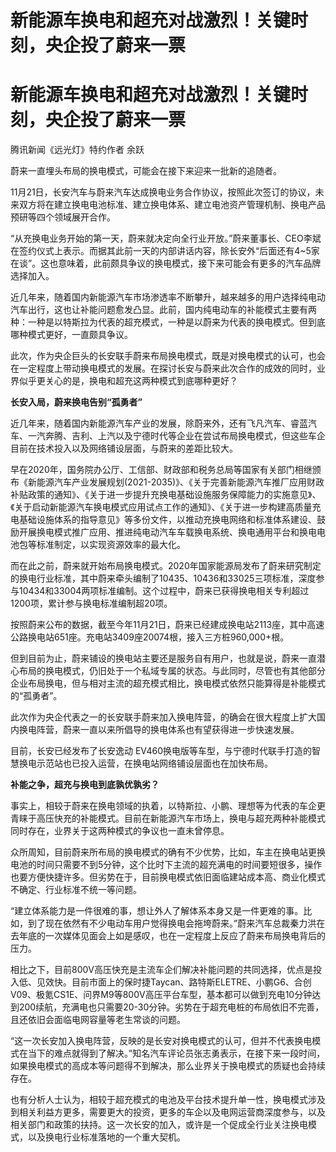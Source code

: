 # 新能源车换电和超充对战激烈！关键时刻，央企投了蔚来一票

# 新能源车换电和超充对战激烈！关键时刻，央企投了蔚来一票

腾讯新闻《远光灯》特约作者 余跃

蔚来一直埋头布局的换电模式，可能会在接下来迎来一批新的追随者。

11月21日，长安汽车与蔚来汽车达成换电业务合作协议，按照此次签订的协议，未来双方将在建立换电电池标准、建立换电体系、建立电池资产管理机制、换电产品预研等四个领域展开合作。

“从充换电业务开始的第一天，蔚来就决定向全行业开放。”蔚来董事长、CEO李斌在签约仪式上表示。而据其此前一天的内部讲话内容，除长安外“后面还有4~5家在谈”。这也意味着，此前颇具争议的换电模式，接下来可能会有更多的汽车品牌选择加入。

近几年来，随着国内新能源汽车市场渗透率不断攀升，越来越多的用户选择纯电动汽车出行，这也让补能问题愈发凸显。此前，国内纯电动车的补能模式主要有两种：一种是以特斯拉为代表的超充模式，一种是以蔚来为代表的换电模式。但到底哪种模式更好，一直颇具争议。

此次，作为央企巨头的长安联手蔚来布局换电模式，既是对换电模式的认可，也会在一定程度上带动换电模式的发展。在探讨长安与蔚来此次合作的成效的同时，业界似乎更关心的是，换电和超充这两种模式到底哪种更好？

**长安入局，蔚来换电告别“孤勇者”**

近几年来，随着国内新能源汽车产业的发展，除蔚来外，还有飞凡汽车、睿蓝汽车、一汽奔腾、吉利、上汽以及宁德时代等企业在尝试布局换电模式，但这些车企目前在技术投入以及网络铺设层面，与蔚来的差距比较大。

早在2020年，国务院办公厅、工信部、财政部和税务总局等国家有关部门相继颁布《新能源汽车产业发展规划(2021-2035)》、《关于完善新能源汽车推厂应用财政补贴政策的通知》、《关于进一步提升充换电基础设施服务保障能力的实施意见》、《关于启动新能源汽车换电模式应用试点工作的通知》、《关于进一步构建高质量充电基础设施体系的指导意见》等多份文件，以推动充换电网络和标准体系建设、鼓励开展换电模式推广应用、推进纯电动汽车车载换电系统、换电通用平台和换电电池包等标准制定，以实现资源效率的最大化。

而在此之前，蔚来就开始布局换电模式。2020年国家能源局发布了蔚来研究制定的换电行业标准，其中蔚来牵头编制了10435、10436和33025三项标准，深度参与10434和33004两项标准编制。这个过程中，蔚来已获得换电相关专利超过1200项，累计参与换电标准编制超20项。

按照蔚来公布的数据，截至今年11月21日，蔚来已经建成换电站2113座，其中高速公路换电站651座。充电站3409座20074根，接入三方桩960,000+根。

但到目前为止，蔚来铺设的换电站主要还是服务自有用户，也就是说，蔚来一直潜心布局的换电模式，仍旧处于一个私域专属的状态。与此同时，尽管也有其他部分企业布局换电，但与相对主流的超充模式相比，换电模式依然只能算得是补能模式的“孤勇者”。

此次作为央企代表之一的长安联手蔚来加入换电阵营，的确会在很大程度上扩大国内换电阵营，蔚来一直以来所倡导的换电体系也有望获得进一步快速发展。

目前，长安已经发布了长安逸动 EV460换电版等车型，与宁德时代联手打造的智慧换电示范站也已投入运营，在换电站网络铺设层面也在加快布局。

**补能之争，超充与换电到底孰优孰劣？**

事实上，相较于蔚来在换电领域的执着，以特斯拉、小鹏、理想等为代表的车企更青睐于高压快充的补能模式。目前在新能源汽车市场上，换电与超充两种补能模式同时存在，业界关于这两种模式的争议也一直未曾停息。

众所周知，目前蔚来所布局的换电模式的确有不少优势，比如，车主在换电站更换电池的时间只需要不到5分钟，这个比时下主流的超充满电的时间要短很多，操作也要方便快捷许多。但劣势在于，目前换电模式依旧面临建站成本高、商业化模式不确定、行业标准不统一等问题。

“建立体系能力是一件很难的事，想让外人了解体系本身又是一件更难的事。比如，到了现在依然有不少电动车用户觉得换电会拖垮蔚来。”蔚来汽车总裁秦力洪在去年底的一次媒体见面会上如是感叹，也在一定程度上反应了蔚来布局换电背后的压力。

相比之下，目前800V高压快充是主流车企们解决补能问题的共同选择，优点是投入低、见效快。目前市面上的保时捷Taycan、路特斯ELETRE、小鹏G6、合创V09、极氪CS1E、问界M9等800V高压平台车型，基本都可以做到充电10分钟达到200续航，充满电也只需要20-30分钟。劣势在于超充电桩的布局依旧不完善，且还依旧会面临电网容量等老生常谈的问题。

“这一次长安加入换电阵营，反映的是长安对换电模式的认可，但并不代表换电模式在当下的难点就得到了解决。”知名汽车评论员张志勇表示，在接下来一段时间，如果换电模式的高成本等问题得不到解决，那么业界关于换电模式的质疑也会持续存在。

也有分析人士认为，相较于超充模式的电池及平台技术提升单一性，换电模式涉及到相关利益方更多，需要更大的投资，更多的车企以及电网运营商深度参与，以及相关部门和政策的扶持。这一次长安的加入，或许是一个促成全行业关注换电模式，以及换电行业标准落地的一个重大契机。

